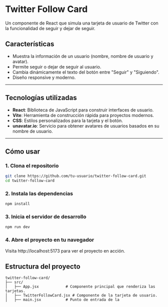 # Twitter Follow Card

Un componente de React que simula una tarjeta de usuario de Twitter con la funcionalidad de seguir y dejar de seguir.

## Características

- Muestra la información de un usuario (nombre, nombre de usuario y avatar).
- Permite seguir o dejar de seguir al usuario.
- Cambia dinámicamente el texto del botón entre "Seguir" y "Siguiendo".
- Diseño responsive y moderno.

---

## Tecnologías utilizadas

- **React**: Biblioteca de JavaScript para construir interfaces de usuario.
- **Vite**: Herramienta de construcción rápida para proyectos modernos.
- **CSS**: Estilos personalizados para la tarjeta y el botón.
- **unavatar.io**: Servicio para obtener avatares de usuarios basados en su nombre de usuario.

---

## Cómo usar

### 1. Clona el repositorio

```bash
git clone https://github.com/tu-usuario/twitter-follow-card.git
cd twitter-follow-card
```

### 2. Instala las dependencias
```bash
npm install
```

### 3. Inicia el servidor de desarrollo
```bash
npm run dev
```

### 4. Abre el proyecto en tu navegador

Visita http://localhost:5173 para ver el proyecto en acción.

## Estructura del proyecto
```
twitter-follow-card/
├── src/
│   ├── App.jsx            # Componente principal que renderiza las tarjetas.
│   ├── TwitterFollowCard.jsx # Componente de la tarjeta de usuario.
│   ├── main.jsx           # Punto de entrada de la
```
